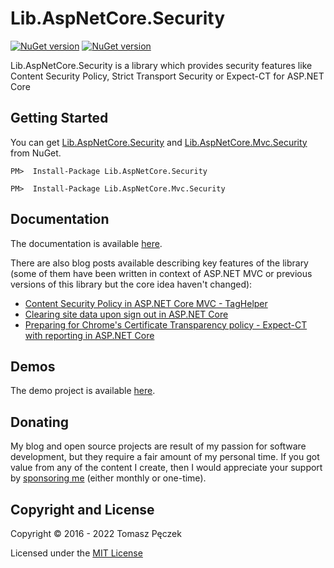 ﻿# Lib.AspNetCore.Security
[![NuGet version](https://badge.fury.io/nu/Lib.AspNetCore.Security.svg)](http://badge.fury.io/nu/Lib.AspNetCore.Security) [![NuGet version](https://badge.fury.io/nu/Lib.AspNetCore.Mvc.Security.svg)](http://badge.fury.io/nu/Lib.AspNetCore.Mvc.Security)

Lib.AspNetCore.Security is a library which provides security features like Content Security Policy, Strict Transport Security or Expect-CT for ASP.NET Core

## Getting Started

You can get [Lib.AspNetCore.Security](https://www.nuget.org/packages/Lib.AspNetCore.Security) and [Lib.AspNetCore.Mvc.Security](https://www.nuget.org/packages/Lib.AspNetCore.Mvc.Security/) from NuGet.

```
PM>  Install-Package Lib.AspNetCore.Security
```

```
PM>  Install-Package Lib.AspNetCore.Mvc.Security
```

## Documentation

The documentation is available [here](https://tpeczek.github.io/Lib.AspNetCore.Security/).

There are also blog posts available describing key features of the library (some of them have been written in context of ASP.NET MVC or previous versions of this library but the core idea haven't changed):

- [Content Security Policy in ASP.NET Core MVC - TagHelper](https://www.tpeczek.com/2016/12/content-security-policy-in-aspnet-core.html)
- [Clearing site data upon sign out in ASP.NET Core](https://www.tpeczek.com/2018/02/clearing-site-data-upon-sign-out-in.html)
- [Preparing for Chrome's Certificate Transparency policy - Expect-CT with reporting in ASP.​NET Core](https://www.tpeczek.com/2017/05/preparing-for-chromes-certificate.html)

## Demos

The demo project is available [here](https://github.com/tpeczek/Demo.AspNetCore.Security).

## Donating

My blog and open source projects are result of my passion for software development, but they require a fair amount of my personal time. If you got value from any of the content I create, then I would appreciate your support by [sponsoring me](https://github.com/sponsors/tpeczek) (either monthly or one-time).

## Copyright and License

Copyright © 2016 - 2022 Tomasz Pęczek

Licensed under the [MIT License](https://github.com/tpeczek/Lib.AspNetCore.Security/blob/master/LICENSE.md)
